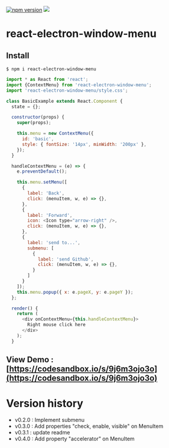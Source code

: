 [![npm version](https://badge.fury.io/js/react-electron-window-menu.svg)](https://badge.fury.io/js/react-electron-window-menu)
[![](https://img.shields.io/npm/dm/react-electron-window-menu.svg)](https://www.npmjs.com/package/react-electron-window-menu)

# react-electron-window-menu

## Install

```
$ npm i react-electron-window-menu
```

```js
import * as React from 'react';
import {ContextMenu} from 'react-electron-window-menu';
import 'react-electron-window-menu/style.css';

class BasicExample extends React.Component {
  state = {};

  constructor(props) {
    super(props);

    this.menu = new ContextMenu({
      id: 'basic',
      style: { fontSize: '14px', minWidth: '200px' },
    });
  }

  handleContextMenu = (e) => {
    e.preventDefault();

    this.menu.setMenu([
      {
        label: 'Back',
        click: (menuItem, w, e) => {},
      },
      {
        label: 'Forward',
        icon: <Icon type="arrow-right" />,
        click: (menuItem, w, e) => {},
      },
      {
        label: 'send to...',
        submenu: [
          {
            label: 'send Github',
            click: (menuItem, w, e) => {},
          }
        ]
      }
    ]);
    this.menu.popup({ x: e.pageX, y: e.pageY });
  };

  render() {
    return (
      <div onContextMenu={this.handleContextMenu}>
        Right mouse click here
      </div>
    );
  }

```

## View Demo : [https://codesandbox.io/s/9j6m3ojo3o](https://codesandbox.io/s/9j6m3ojo3o)

# Version history

- v0.2.0 : Implement submenu
- v0.3.0 : Add properties "check, enable, visible" on MenuItem
- v0.3.1 : update readme
- v0.4.0 : Add property "accelerator" on MenuItem
